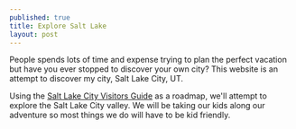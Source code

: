 ```yaml
---
published: true
title: Explore Salt Lake
layout: post
---
```

People spends lots of time and expense trying to plan the perfect vacation but have you ever stopped to discover your own city? This website is an attempt to discover my city, Salt Lake City, UT.

Using the <a href="http://www.visitsaltlake.com/trip-planner/visitors-guide/">Salt Lake City Visitors Guide</a> as a roadmap, we'll attempt to explore the Salt Lake City valley.  We will be taking our kids along our adventure so most things we do will have to be kid friendly.


